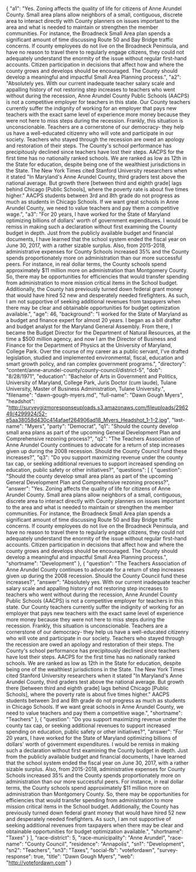 {
  "a1": "Yes. Zoning affects the quality of life for citizens of Anne Arundel County. Small area plans allow neighbors of a small, contiguous, discrete area to interact directly with County planners on issues important to the area and what is needed to maintain or strengthen the member communities. For instance, the Broadneck Small Area plan spends a significant amount of time discussing Route 50 and Bay Bridge traffic concerns. If county employees do not live on the Broadneck Peninsula, and have no reason to travel there to regularly engage citizens, they could not adequately understand the enormity of the issue without regular first-hand accounts. Citizen participation in decisions that affect how and where the county grows and develops should be encouraged. The County should develop a meaningful and impactful Small Area Planning process.",
  "a2": "Absolutely yes. With our current inadequate teacher salary scale and appalling history of not restoring step increases to teachers who went without during the recession, Anne Arundel County Public Schools (AACPS) is not a competitive employer for teachers in this state. Our County teachers currently suffer the indignity of working for an employer that pays new teachers with the exact same level of experience more money because they were not here to miss steps during the recession. Frankly, this situation is unconscionable. Teachers are a cornerstone of our democracy- they help us have a well-educated citizenry who will vote and participate in our society. Teachers who stayed through the recession are owed an apology and restoration of their steps. The County's school performance has precipitously declined since teachers have lost their steps. AACPS for the first time has no nationally ranked schools. We are ranked as low as 12th in the State for education, despite being one of the wealthiest jurisdictions in the State. The New York Times cited Stanford University researchers when it stated \"In Maryland's Anne Arundel County, third graders test above the national average. But growth there [between third and eighth grade] lags behind Chicago [Public Schools], where the poverty rate is about five times higher.\" AACPS students between 3rd and 8th grade do not progress as much as students in Chicago Schools. If we want great schools in Anne Arundel County, we need to value teachers and pay them a competitive wage.",
  "a3": "For 20 years, I have worked for the State of Maryland optimizing billions of dollars' worth of government expenditures. I would be remiss in making such a declaration without first examining the County budget in depth. Just from the publicly available budget and financial documents, I have learned that the school system ended the fiscal year on June 30, 2017, with a rather sizable surplus. Also, from 2015-2018, administrative expenses for County Schools increased 35% and the County spends proportionately more on administration than our more successful peers. For instance, in real dollar terms, the County schools spend approximately $11 million more on administration than Montgomery County. So, there may be opportunities for efficiencies that would transfer spending from administration to more mission critical items in the School budget. Additionally, the County has previously turned down federal grant money that would have hired 52 new and desperately needed firefighters. As such, I am not supportive of seeking additional revenues from taxpayers when there may be clear and obtainable opportunities for budget optimization available.",
  "age": 46,
  "background": "I worked for the State of Maryland as a budget and finance expert for almost 20 years. I began as a bill drafter and budget analyst for the Maryland General Assembly. From there, I became the Budget Director for the Department of Natural Resources, at the time a $500 million agency, and now I am the Director of Business and Finance for the Department of Physics at the University of Maryland, College Park. Over the course of my career as a public servant, I've drafted legislation, studied and implemented environmental, fiscal, education and smart growth policy, and ran complex government programs.",
  "directory": "content/anne-arundel-county/county-council/district-5",
  "dob": "8/28/1971",
  "education": "Bachelor of Arts in Government and Politics, University of Maryland, College Park, Juris Doctor (cum laude), Tulane University, Master of Business Administration, Tulane University.",
  "filename": "dawn-gough-myers.md",
  "full-name": "Dawn Gough Myers",
  "headshot": "http://surveygizmoresponseuploads.s3.amazonaws.com/fileuploads/296249/4299924/52-e5aa38058d430c414afaef264906ad18_Myers_Headshot_1-1-2.jpg",
  "last-name": "Myers",
  "party": "Democrat",
  "q1": "Should the county develop small area plans as part of the upcoming General Development Plan and Comprehensive rezoning process?",
  "q2": "The Teachers Association of Anne Arundel County continues to advocate for a return of step increases given up during the 2008 recession. Should the County Council fund these increases?",
  "q3": "Do you support maximizing revenue under the county tax cap, or seeking additional revenues to support increased spending on education, public safety or other initiatives?",
  "questions": [
    {
      "question": "Should the county develop small area plans as part of the upcoming General Development Plan and Comprehensive rezoning process?",
      "answer": "Yes. Zoning affects the quality of life for citizens of Anne Arundel County. Small area plans allow neighbors of a small, contiguous, discrete area to interact directly with County planners on issues important to the area and what is needed to maintain or strengthen the member communities. For instance, the Broadneck Small Area plan spends a significant amount of time discussing Route 50 and Bay Bridge traffic concerns. If county employees do not live on the Broadneck Peninsula, and have no reason to travel there to regularly engage citizens, they could not adequately understand the enormity of the issue without regular first-hand accounts. Citizen participation in decisions that affect how and where the county grows and develops should be encouraged. The County should develop a meaningful and impactful Small Area Planning process.",
      "shortname": "Development"
    },
    {
      "question": "The Teachers Association of Anne Arundel County continues to advocate for a return of step increases given up during the 2008 recession. Should the County Council fund these increases?",
      "answer": "Absolutely yes. With our current inadequate teacher salary scale and appalling history of not restoring step increases to teachers who went without during the recession, Anne Arundel County Public Schools (AACPS) is not a competitive employer for teachers in this state. Our County teachers currently suffer the indignity of working for an employer that pays new teachers with the exact same level of experience more money because they were not here to miss steps during the recession. Frankly, this situation is unconscionable. Teachers are a cornerstone of our democracy- they help us have a well-educated citizenry who will vote and participate in our society. Teachers who stayed through the recession are owed an apology and restoration of their steps. The County's school performance has precipitously declined since teachers have lost their steps. AACPS for the first time has no nationally ranked schools. We are ranked as low as 12th in the State for education, despite being one of the wealthiest jurisdictions in the State. The New York Times cited Stanford University researchers when it stated \"In Maryland's Anne Arundel County, third graders test above the national average. But growth there [between third and eighth grade] lags behind Chicago [Public Schools], where the poverty rate is about five times higher.\" AACPS students between 3rd and 8th grade do not progress as much as students in Chicago Schools. If we want great schools in Anne Arundel County, we need to value teachers and pay them a competitive wage.",
      "shortname": "Teachers"
    },
    {
      "question": "Do you support maximizing revenue under the county tax cap, or seeking additional revenues to support increased spending on education, public safety or other initiatives?",
      "answer": "For 20 years, I have worked for the State of Maryland optimizing billions of dollars' worth of government expenditures. I would be remiss in making such a declaration without first examining the County budget in depth. Just from the publicly available budget and financial documents, I have learned that the school system ended the fiscal year on June 30, 2017, with a rather sizable surplus. Also, from 2015-2018, administrative expenses for County Schools increased 35% and the County spends proportionately more on administration than our more successful peers. For instance, in real dollar terms, the County schools spend approximately $11 million more on administration than Montgomery County. So, there may be opportunities for efficiencies that would transfer spending from administration to more mission critical items in the School budget. Additionally, the County has previously turned down federal grant money that would have hired 52 new and desperately needed firefighters. As such, I am not supportive of seeking additional revenues from taxpayers when there may be clear and obtainable opportunities for budget optimization available.",
      "shortname": "Taxes"
    }
  ],
  "race-district": 5,
  "race-municipality": "Anne Arundel",
  "race-name": "County Council",
  "residence": "Annapolis",
  "sn1": "Development",
  "sn2": "Teachers",
  "sn3": "Taxes",
  "social-fb": "votefordawn",
  "survey-response": true,
  "title": "Dawn Gough Myers",
  "web": "http://votefordawn.com"
}
